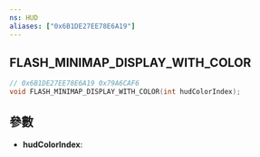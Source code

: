 ```yaml
---
ns: HUD
aliases: ["0x6B1DE27EE78E6A19"]
---
```

## FLASH_MINIMAP_DISPLAY_WITH_COLOR

```c
// 0x6B1DE27EE78E6A19 0x79A6CAF6
void FLASH_MINIMAP_DISPLAY_WITH_COLOR(int hudColorIndex);
```

## 參數
* **hudColorIndex**: 

